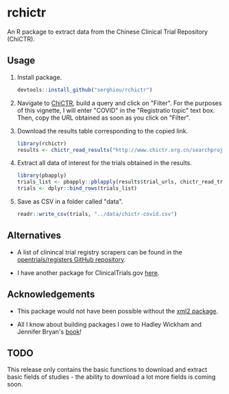 # rchictr
An R package to extract data from the Chinese Clinical Trial Repository (ChiCTR).


## Usage

1. Install package.

    ```r
    devtools::install_github("serghiou/rchictr")
    ```

2. Navigate to [ChiCTR](http://www.chictr.org.cn/searchproj.aspx), build a query and click on "Filter". For the purposes of this vignette, I will enter "COVID" in the "Registratio topic" text box. Then, copy the URL obtained as soon as you click on "Filter".

3. Download the results table corresponding to the copied link.

    ```r
    library(rchictr)
    results <- chictr_read_results("http://www.chictr.org.cn/searchproj.aspx?title=COVID&officialname=&subjectid=&secondaryid=&applier=&studyleader=&ethicalcommitteesanction=&sponsor=&studyailment=&studyailmentcode=&studytype=0&studystage=0&studydesign=0&minstudyexecutetime=&maxstudyexecutetime=&recruitmentstatus=0&gender=0&agreetosign=&secsponsor=&regno=&regstatus=0&country=&province=&city=&institution=&institutionlevel=&measure=&intercode=&sourceofspends=&createyear=0&isuploadrf=&whetherpublic=&btngo=btn&verifycode=&page=1")
    ```

4. Extract all data of interest for the trials obtained in the results.

    ```r
    library(pbapply)
    trials_list <- pbapply::pblapply(results$trial_urls, chictr_read_trial, cl = 7)
    trials <- dplyr::bind_rows(trials_list)
    ```

5. Save as CSV in a folder called "data".

    ```r
    readr::write_csv(trials, "../data/chictr-covid.csv")
    ```


## Alternatives

* A list of clinincal trial registry scrapers can be found in the [opentrials/registers GitHub repository](https://github.com/opentrials/registers).

* I have another package for ClinicalTrials.gov [here](https://github.com/serghiou/clinicaltrialr).


## Acknowledgements

* This package would not have been possible without the [xml2 package](https://github.com/r-lib/xml2).

* All I know about building packages I owe to Hadley Wickham and Jennifer Bryan's [book](https://r-pkgs.org/)!


## TODO

This release only contains the basic functions to download and extract basic fields of studies - the ability to download a lot more fields is coming soon.

</div>

